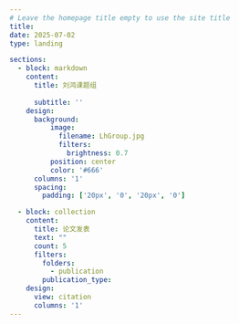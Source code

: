 ```yaml
---
# Leave the homepage title empty to use the site title
title:
date: 2025-07-02
type: landing

sections:
  - block: markdown
    content:
      title: 刘鸿课题组
      
      subtitle: ''
    design:
      background:
          image:
            filename: LhGroup.jpg
            filters:
              brightness: 0.7
          position: center
          color: '#666'
      columns: '1'
      spacing:
        padding: ['20px', '0', '20px', '0']

  - block: collection
    content:
      title: 论文发表
      text: ""
      count: 5
      filters:
        folders:
          - publication
        publication_type: 
    design:
      view: citation
      columns: '1'
---
```

